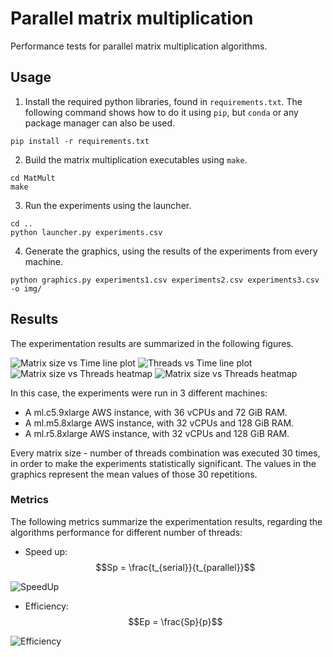 # Parallel matrix multiplication

Performance tests for parallel matrix multiplication algorithms.

## Usage

1. Install the required python libraries, found in `requirements.txt`. The following command shows how to do it using `pip`, but `conda` or any package manager can also be used.

```shell
pip install -r requirements.txt
```

2. Build the matrix multiplication executables using `make`.

```shell
cd MatMult
make
```

3. Run the experiments using the launcher.

```shell
cd ..
python launcher.py experiments.csv
```

4. Generate the graphics, using the results of the experiments from every machine.

```shell
python graphics.py experiments1.csv experiments2.csv experiments3.csv -o img/
```

## Results

The experimentation results are summarized in the following figures.

![Matrix size vs Time line plot](img/size-time.png)
![Threads vs Time line plot](img/threads-time.png)
![Matrix size vs Threads heatmap](img/size-threads-time.png)
![Matrix size vs Threads heatmap](img/distribution.png)

In this case, the experiments were run in 3 different machines:

- A ml.c5.9xlarge AWS instance, with 36 vCPUs and 72 GiB RAM.
- A ml.m5.8xlarge AWS instance, with 32 vCPUs and 128 GiB RAM.
- A ml.r5.8xlarge AWS instance, with 32 vCPUs and 128 GiB RAM.

Every matrix size - number of threads combination was executed 30 times, in order to make the experiments statistically significant. The values in the graphics represent the mean values of those 30 repetitions.

### Metrics

The following metrics summarize the experimentation results, regarding the algorithms performance for different number of threads:

- Speed up: $$Sp = \frac{t_{serial}}{t_{parallel}}$$

![SpeedUp](img/speedup.png)

- Efficiency: $$Ep = \frac{Sp}{p}$$

![Efficiency](img/efficiency.png)
